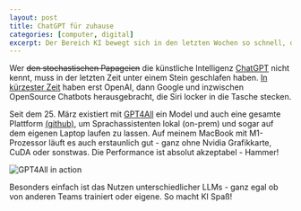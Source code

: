 ```yaml
---
layout: post
title: ChatGPT für zuhause
categories: [computer, digital]
excerpt: Der Bereich KI bewegt sich in den letzten Wochen so schnell, dass man kaum hinterher kommen kann. Mein Favorit ist GPT4All - das ChatGPT für zuhause.
---
```


Wer ~~den stochastischen Papageien~~ die künstliche Intelligenz [ChatGPT](https://chat.openai.com) nicht kennt, muss in der letzten Zeit unter einem Stein geschlafen haben. [In kürzester Zeit](https://www.semianalysis.com/p/google-we-have-no-moat-and-neither) haben erst OpenAI, dann Google und inzwischen OpenSource Chatbots herausgebracht, die Siri locker in die Tasche stecken.

Seit dem 25. März existiert mit [GPT4All](https://gpt4all.io/) ein Model und auch eine gesamte Plattform [(github)](https://github.com/nomic-ai/gpt4all), um Sprachassistenten lokal (on-prem) und sogar auf dem eigenen Laptop laufen zu lassen. Auf meinem MacBook mit M1-Prozessor läuft es auch erstaunlich gut - ganz ohne Nvidia Grafikkarte, CuDA oder sonstwas. Die Performance ist absolut akzeptabel - Hammer!

![GPT4All in action](../../images/gpt4all.gif)

Besonders einfach ist das Nutzen unterschiedlicher LLMs - ganz egal ob von anderen Teams trainiert oder eigene. So macht KI Spaß!